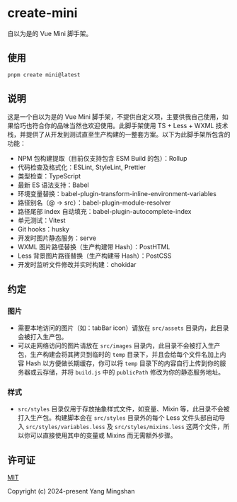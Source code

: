 # create-mini

自以为是的 Vue Mini 脚手架。

## 使用

```bash
pnpm create mini@latest
```

## 说明

这是一个自以为是的 Vue Mini 脚手架，不提供自定义项，主要供我自己使用，如果恰巧也符合你的品味当然也欢迎使用。此脚手架使用 TS + Less + WXML 技术栈，并提供了从开发到测试直至生产构建的一整套方案。以下为此脚手架所包含的功能：

- NPM 包构建提取（目前仅支持包含 ESM Build 的包）：Rollup
- 代码检查及格式化：ESLint, StyleLint, Prettier
- 类型检查：TypeScript
- 最新 ES 语法支持：Babel
- 环境变量替换：babel-plugin-transform-inline-environment-variables
- 路径别名（@ -> src）：babel-plugin-module-resolver
- 路径尾部 index 自动填充：babel-plugin-autocomplete-index
- 单元测试：Vitest
- Git hooks：husky
- 开发时图片静态服务：serve
- WXML 图片路径替换（生产构建带 Hash）：PostHTML
- Less 背景图片路径替换（生产构建带 Hash）：PostCSS
- 开发时监听文件修改并实时构建：chokidar

## 约定

### 图片

- 需要本地访问的图片（如：tabBar icon）请放在 `src/assets` 目录内，此目录会被打入生产包。
- 可以走网络访问的图片请放在 `src/images` 目录内，此目录不会被打入生产包，生产构建会将其拷贝到临时的 `temp` 目录下，并且会给每个文件名加上内容 Hash 以方便做长期缓存，你可以将 `temp` 目录下的内容自行上传到你的服务器或云存储，并将 `build.js` 中的 `publicPath` 修改为你的静态服务地址。

### 样式

- `src/styles` 目录仅用于存放抽象样式文件，如变量、Mixin 等，此目录不会被打入生产包。构建脚本会在 `src/styles` 目录外的每个 Less 文件头部自动导入 `src/styles/variables.less` 及 `src/styles/mixins.less` 这两个文件，所以你可以直接使用其中的变量或 Mixins 而无需额外步骤。

## 许可证

[MIT](https://opensource.org/licenses/MIT)

Copyright (c) 2024-present Yang Mingshan
